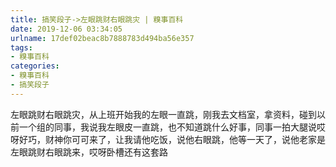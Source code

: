 ```yaml
---
title: 搞笑段子->左眼跳财右眼跳灾 | 糗事百科
date: 2019-12-06 03:34:05
urlname: 17def02beac8b7888783d494ba56e357
tags: 
- 糗事百科
categories:
- 糗事百科
- 搞笑段子
---
```

左眼跳财右眼跳灾，从上班开始我的左眼一直跳，刚我去文档室，拿资料，碰到以前一个组的同事，我说我左眼皮一直跳，也不知道跳什么好事，同事一拍大腿说哎呀好巧，财神你可可来了，让我请他吃饭，说他右眼跳，他等一天了，说他老家是左眼跳财右眼跳来，哎呀卧槽还有这套路


